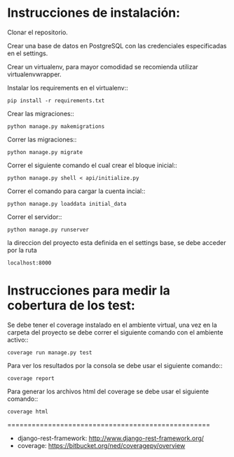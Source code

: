 Instrucciones de instalación:
=============================

Clonar el repositorio.

Crear una base de datos en PostgreSQL con las credenciales especificadas en el settings.

Crear un virtualenv, para mayor comodidad se recomienda utilizar virtualenvwrapper.

Instalar los requirements en el virtualenv::

    pip install -r requirements.txt

Crear las migraciones::

    python manage.py makemigrations

Correr las migraciones::

    python manage.py migrate

Correr el siguiente comando el cual crear el bloque inicial::

    python manage.py shell < api/initialize.py
    
Correr el comando para cargar la cuenta incial::
    
    python manage.py loaddata initial_data

Correr el servidor::

    python manage.py runserver

la direccion del proyecto esta definida en el settings base, se debe acceder por la ruta

    localhost:8000

Instrucciones para medir la cobertura de los test:
============================================================

Se debe tener el coverage instalado en el ambiente virtual, una vez en la carpeta del proyecto se debe correr el
siguiente comando con el ambiente activo::

    coverage run manage.py test

Para ver los resultados por la consola se debe usar el siguiente comando::

    coverage report

Para generar los archivos html del coverage se debe usar el siguiente comando::

    coverage html
    
==================================================

- django-rest-framework: http://www.django-rest-framework.org/
- coverage: https://bitbucket.org/ned/coveragepy/overview